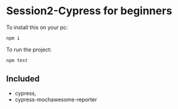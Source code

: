 # Session2-Cypress for beginners

To install this on your pc:

```node.js
npm i
```
To run the project:

```node.js
npm test
```

## Included
* cypress,
* cypress-mochawesome-reporter
